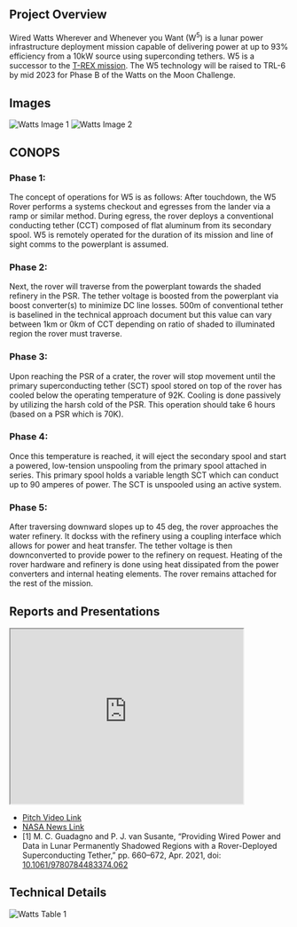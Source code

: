 ## Project Overview
Wired Watts Wherever and Whenever you Want (W<sup>5</sup>) is a lunar power infrastructure deployment mission capable of delivering power at up to 93% efficiency from a 10kW source using superconding tethers. W5 is a successor to the [T-REX mission](/projects/t-rex). The W5 technology will be raised to TRL-6 by mid 2023 for Phase B of the Watts on the Moon Challenge.

## Images
![Watts Image 1](/projects/watts/Watts0.png)
![Watts Image 2](/projects/watts/icon.png)

## CONOPS
### Phase 1:
The concept of operations for W5 is as follows: After touchdown, the W5 Rover performs a systems checkout and egresses from the lander via a ramp or similar method. During egress, the rover deploys a conventional conducting tether (CCT) composed of flat aluminum from its secondary spool. W5 is remotely operated for the duration of its mission and line of sight comms to the powerplant is assumed.

### Phase 2:
Next, the rover will traverse from the powerplant towards the shaded refinery in the  PSR. The tether voltage is boosted from the powerplant via boost converter(s) to minimize DC line losses. 500m of conventional tether is baselined in the technical approach document but this value can vary between 1km or 0km of CCT depending on ratio of shaded to illuminated region the rover must traverse.

### Phase 3:
Upon reaching the PSR of a crater, the rover will stop movement until the primary superconducting tether (SCT) spool stored on top of the rover has cooled below the operating temperature of 92K. Cooling is done passively by utilizing the harsh cold of the PSR. This operation should take 6 hours (based on a PSR which is 70K). 

### Phase 4:
Once this temperature is reached, it will eject the secondary spool and start a powered, low-tension unspooling from the primary spool attached in series. This primary spool holds a variable length SCT which can conduct up to 90 amperes of power. The SCT is unspooled using an active system.

### Phase 5:
After traversing downward slopes up to 45 deg, the rover approaches the water refinery. It dockss with the refinery using a coupling interface which allows for power and heat transfer. The tether voltage is then downconverted to provide power to the refinery on request. Heating of the rover hardware and refinery is done using heat dissipated from the power converters and internal heating elements. The rover remains attached for the rest of the mission.

## Reports and Presentations
<iframe width="420" height="315"
src="https://www.youtube.com/watch?v=N0o_wM0lnQ0&ab_channel=PaulvanSusante">
</iframe>

* [Pitch Video Link](https://www.youtube.com/watch?v=N0o_wM0lnQ0&ab_channel=PaulvanSusante)
* [NASA News Link](https://www.nasa.gov/directorates/spacetech/centennial_challenges/500k-awarded-in-first-phase-of-5m-watts-on-the-moon-challenge.html)
* [1]	M. C. Guadagno and P. J. van Susante, “Providing Wired Power and Data in Lunar Permanently Shadowed Regions with a Rover-Deployed Superconducting Tether,” pp. 660–672, Apr. 2021, doi: [10.1061/9780784483374.062](https://ascelibrary.org/doi/10.1061/9780784483374.062)

## Technical Details
![Watts Table 1](/projects/watts/wattstable0.png)